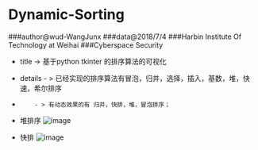 # Dynamic-Sorting

###author@wud-WangJunx
###data@2018/7/4
###Harbin Institute Of Technology at Weihai
###Cyberspace Security


* title -> 基于python tkinter 的排序算法的可视化
* details - > 已经实现的排序算法有冒泡，归并，选择，插入，基数，堆，快速，希尔排序
*         - > 有动态效果的有 归并，快排，堆，冒泡排序；
* 堆排序 ![image](https://github.com/WangJunx/Dynamic-Sorting/blob/master/%E6%8E%A8%E6%8E%92%E5%BA%8F.png)

* 快排 ![image](https://github.com/WangJunx/Dynamic-Sorting/blob/master/%E5%BF%AB%E9%80%9F%E6%8E%92%E5%BA%8F.png)


